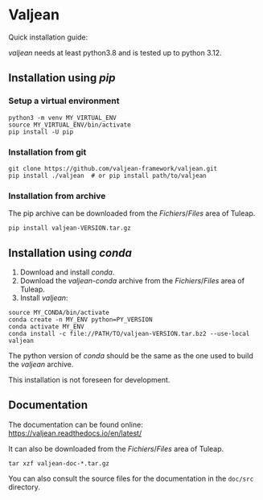 # Valjean #

Quick installation guide:

*valjean* needs at least python3.8 and is tested up to python 3.12.

## Installation using *pip* ##

### Setup a virtual environment ###

```
python3 -m venv MY_VIRTUAL_ENV
source MY_VIRTUAL_ENV/bin/activate
pip install -U pip
```

### Installation from git ###

```
git clone https://github.com/valjean-framework/valjean.git
pip install ./valjean  # or pip install path/to/valjean
```

### Installation from archive ###

The pip archive can be downloaded from the *Fichiers*/*Files* area of Tuleap.

```
pip install valjean-VERSION.tar.gz
```


## Installation using *conda* ##

1. Download and install *conda*.
2. Download the *valjean-conda* archive from the *Fichiers*/*Files* area of
   Tuleap.
3. Install *valjean*:

```
source MY_CONDA/bin/activate
conda create -n MY_ENV python=PY_VERSION
conda activate MY_ENV
conda install -c file://PATH/TO/valjean-VERSION.tar.bz2 --use-local valjean
```

The python version of *conda* should be the same as the one used to build the
*valjean* archive.

This installation is not foreseen for development.


## Documentation ##

The documentation can be found online: https://valjean.readthedocs.io/en/latest/

It can also be downloaded from the *Fichiers*/*Files* area of Tuleap.

```
tar xzf valjean-doc-*.tar.gz
```

You can also consult the source files for the documentation in the ``doc/src``
directory.
